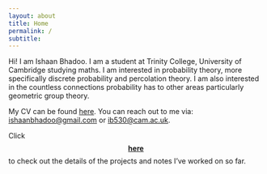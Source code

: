 ```yaml
---
layout: about
title: Home
permalink: /
subtitle: 
---
```


Hi! I am Ishaan Bhadoo. I am a student at Trinity College, University of Cambridge studying maths. I am interested in probability theory, more specifically discrete probability and percolation theory. I am also interested in the countless connections probability has to other areas particularly geometric group theory. 

My CV can be found [here](https://ishaan44.github.io/assets/pdf/CV.pdf). You can reach out to me via: [ishaanbhadoo@gmail.com](ishaanbhadoo8@gmail.com) or [ib530@cam.ac.uk](ib530@cam.ac.uk). 

Click [$$\textbf{here}$$](https://ishaan44.github.io/math/) to check out the details of the projects and notes I’ve worked on so far.


